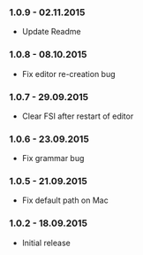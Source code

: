 ### 1.0.9 - 02.11.2015
* Update Readme

### 1.0.8 - 08.10.2015
* Fix editor re-creation bug

### 1.0.7 - 29.09.2015
* Clear FSI after restart of editor

### 1.0.6 - 23.09.2015
* Fix grammar bug

### 1.0.5 - 21.09.2015
* Fix default path on Mac

### 1.0.2 - 18.09.2015
* Initial release
